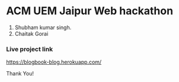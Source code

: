 # ACM UEM Jaipur Web hackathon
1. Shubham kumar singh.
2. Chaitak Gorai
   
### Live project link
https://blogbook-blog.herokuapp.com/



Thank You!


